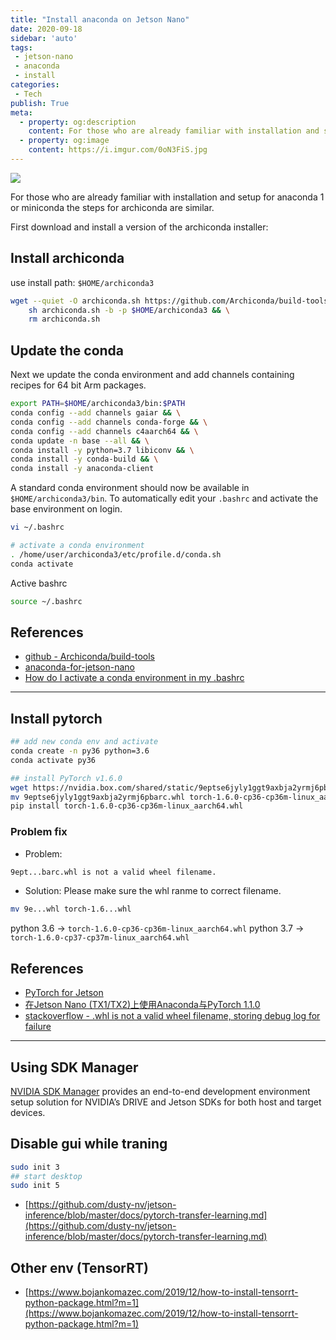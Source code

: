 ```yaml
---
title: "Install anaconda on Jetson Nano"
date: 2020-09-18
sidebar: 'auto'
tags:
 - jetson-nano
 - anaconda
 - install
categories:
 - Tech
publish: True
meta:
  - property: og:description
    content: For those who are already familiar with installation and setup for anaconda 1 or miniconda the steps for archiconda are similar.
  - property: og:image
    content: https://i.imgur.com/0oN3FiS.jpg
---
```


![](https://i.imgur.com/0oN3FiS.jpg)

For those who are already familiar with installation and setup for anaconda 1 or miniconda the steps for archiconda are similar.

First download and install a version of the archiconda installer:

## Install archiconda
use install path: `$HOME/archiconda3`
``` bash
wget --quiet -O archiconda.sh https://github.com/Archiconda/build-tools/releases/download/0.2.3/Archiconda3-0.2.3-Linux-aarch64.sh && \
    sh archiconda.sh -b -p $HOME/archiconda3 && \
    rm archiconda.sh
```

## Update the conda
Next we update the conda environment and add channels containing recipes for 64 bit Arm packages.
``` bash
export PATH=$HOME/archiconda3/bin:$PATH
conda config --add channels gaiar && \
conda config --add channels conda-forge && \
conda config --add channels c4aarch64 && \
conda update -n base --all && \
conda install -y python=3.7 libiconv && \
conda install -y conda-build && \
conda install -y anaconda-client
```
A standard conda environment should now be available in `$HOME/archiconda3/bin`. To automatically edit your `.bashrc` and activate the base environment on login.
``` bash
vi ~/.bashrc

# activate a conda environment
. /home/user/archiconda3/etc/profile.d/conda.sh
conda activate
```
Active bashrc
``` bash
source ~/.bashrc
```

## References
- [github - Archiconda/build-tools](https://github.com/Archiconda/build-tools/releases)
- [anaconda-for-jetson-nano](https://forums.developer.nvidia.com/t/anaconda-for-jetson-nano/74286/11)
- [How do I activate a conda environment in my .bashrc](https://askubuntu.com/questions/849470/how-do-i-activate-a-conda-environment-in-my-bashrc)

---
## Install pytorch 
``` bash
## add new conda env and activate
conda create -n py36 python=3.6
conda activate py36

## install PyTorch v1.6.0
wget https://nvidia.box.com/shared/static/9eptse6jyly1ggt9axbja2yrmj6pbarc.whl
mv 9eptse6jyly1ggt9axbja2yrmj6pbarc.whl torch-1.6.0-cp36-cp36m-linux_aarch64.whl
pip install torch-1.6.0-cp36-cp36m-linux_aarch64.whl
```

### Problem fix
- Problem: 
``` bash
9ept...barc.whl is not a valid wheel filename.
```
- Solution:
Please make sure the whl ranme to correct filename.
``` bash
mv 9e...whl torch-1.6...whl
```
python 3.6 -> `torch-1.6.0-cp36-cp36m-linux_aarch64.whl`
python 3.7 -> `torch-1.6.0-cp37-cp37m-linux_aarch64.whl`


## References
- [PyTorch for Jetson](https://forums.developer.nvidia.com/t/pytorch-for-jetson-version-1-6-0-now-available/72048)
- [在Jetson Nano (TX1/TX2)上使用Anaconda与PyTorch 1.1.0](https://zhuanlan.zhihu.com/p/64868319)
- [stackoverflow - .whl is not a valid wheel filename, storing debug log for failure](https://stackoverflow.com/questions/33213430/whl-is-not-a-valid-wheel-filename-storing-debug-log-for-failure-in-c)

---
## Using SDK Manager
[NVIDIA SDK Manager](https://docs.nvidia.com/sdk-manager/install-with-sdkm-jetson/index.html) provides an end-to-end development environment setup solution for NVIDIA’s DRIVE and Jetson SDKs for both host and target devices.

## Disable gui while traning
``` bash
sudo init 3
## start desktop
sudo init 5
```
- [https://github.com/dusty-nv/jetson-inference/blob/master/docs/pytorch-transfer-learning.md](https://github.com/dusty-nv/jetson-inference/blob/master/docs/pytorch-transfer-learning.md)

## Other env (TensorRT)
- [https://www.bojankomazec.com/2019/12/how-to-install-tensorrt-python-package.html?m=1](https://www.bojankomazec.com/2019/12/how-to-install-tensorrt-python-package.html?m=1)
